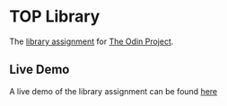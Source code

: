 # TOP Library
The [library assignment](https://www.theodinproject.com/lessons/node-path-javascript-library) for [The Odin Project](https://www.theodinproject.com/).

## Live Demo
A live demo of the library assignment can be found [here](https://roblaughlin.github.io/TOP-Library/)